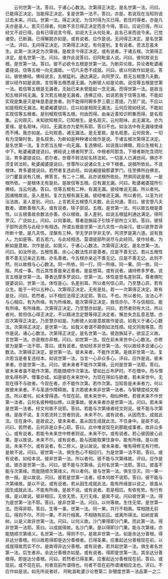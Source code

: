 <!-- { "loadSidebar": true } -->
　　云何世第一法。答曰。于诸心心数法。次第得正决定。是名世第一法。问曰。已能得正决定。当能得正决定。复是世第一法不。答曰。亦是。若说现在当知则说过去未来。问曰。世第一法。得正决定。为住时得为灭已得。若住时得者。亦是凡夫亦是圣人。若灭已得者。何故不言已得正决定而言今得。答曰。应说已得。所以经文不说已得。自有已得说言今得。如说大王从何处来。此名已来而说今来。已觉诸受。已断漏。已得解脱亦如是。或有说者。应作是说。无间得正决定。是名世第一法。评曰。无间得正决定。次第得正决定。有何差别。复有说者。苦法忍虽未生。此第一法决定为次第缘。是故言今得正决定。或有说者。于诸五根。次第得正决定。是名世第一法。问曰。谁作此说答曰。旧阿毗昙人说。问曰。彼何故说五根。是世第一法。答曰。彼不必欲令五根是世第一法。为断异论故。异论者毗婆阇婆提说。信等五根一向无漏故。一切凡夫悉不成就。问曰。彼以何故作如是说。答曰。彼依佛经。佛经说言。五根猛利。通达满足。向阿罗汉。若无五根堕凡夫数。彼以经作如是说故。言信等五根悉是无漏。为断彼人如是论故。说信等五根是世第一法。若信等五根是无漏者。无始已来未曾能起一念无漏。而得世第一法。是故当知五根非纯无漏。复次若五根是无漏者。违佛正经。如说若我于信等五根。不能如实观是集是灭是味是患是舍者。则不能得阿耨多罗三藐三菩提。乃至广说。不应以如是相观无漏法。毗婆阇婆提曰。应以如是相观无漏法。云何应观如经说。不能如实观信等五根者。是别相观信等五根。何由而得。由亲近善知识积集而得。是名观集。云何观灭。未知欲知根灭。已知根生。是名观灭。云何观味。此无漏法。亦为爱缘。是名观味。问曰。无漏法亦为爱所系耶。答曰不也。如汝法中有无漏缘使缘而不缚。我亦如是。云何观患。诸无漏法。是无爱故。是名观患。云何观舍。一切有为涅槃时舍。是名观舍。为断如是种种诸论故作是说。于诸五根次第得正决定。是名世第一法。复次若当五根一向无漏。复违佛经。如说我以佛眼。观众生根有上中下。毗婆阇婆提说曰。佛经说上根者阿罗汉。中根者阿那含。下根者斯陀含须陀洹。育多婆提说曰。若尔者。世尊不转法轮名转法轮。一切圣人已满世间。佛亦不须复转法轮。毗婆阇婆提说曰。世尊所以说诸众生上中下根者。说根所依处。不说根体。育多婆提说曰。若然者复违此经。如说阇提输那婆罗门。往至佛所白佛言。沙门瞿昙说有几根。佛答言。有二十二根。此亦说根所依处。然俱同说是根。一是根所依。一是根体无有是处。是故信等五根。应有漏无漏。问曰。毗婆阇婆提所引佛经。当云何通。答曰。信等五根有二种。有漏无漏。彼经唯说无漏。所以者何。因诸根故说。圣人差别。复次五根有漏无漏。彼经唯说无漏。所以者何。以圣为对治法故。圣人差别。问曰。上言若无五根堕凡夫数。此云何通。答曰。彼言堕凡夫数者。谓断善根凡夫。或有说者。犊子部说。五根。是世第一法。何以故五根是善性。以五根善故余数法亦善。亦以根故。圣人差别。如说五根猛利通达满足。得阿罗汉。广说如上。问曰。以何事故。尊者迦旃延子引犊子部所立义耶。答曰。彼犊子部所说而与此经少有相违。所谓五根是世第一法凡夫性一向染污。彼以欲界苦谛所断十使。是凡夫性。涅槃有三种。学无学非学非无学。阿须罗是第六道。说有我人。为如是等。若五若六。与此经相违。莫谓彼部所说尽与此经同。彼作经者。为断如是意故。次作是说。如我义。于诸心心数法。次第得正决定。是名世第一法。问曰。如汝所说。五根性善。余心心数法性非是善者。应是不善无记。若以五根性善不善无记亲近五根。亦名善者。今五根亦亲近不善无记。应是不善无记。此则不然。何以故根与心心数法。同一所依。同一行。同一所缘。同一果。同一依。同一报。共成一事。而云其性善是亲近善者。是妄想耳。或有说者。诵持修多罗者。说言五根是世第一法。尊者达摩多罗说曰。世第一法。体性是思名差别耳。尊者佛陀提婆说曰。世第一法。体性是心。名差别耳。所以者何信心异。乃至慧心异。若有众生。能于一时以五种心。次第得正决定。无有是处。若一一次第得正决定。斯有是处。问曰。若然者。以不相应法得正决定耶。答曰。不也。所以者何。汝法心不与心相应。有为所缘。有为所缘故。能次第得正决定。我信亦尔。不与信相应。能有所缘。有所缘故。次第得正决定。乃至慧亦如是。问曰。若然者则有大过。所以者何。若但信心得正决定。不以精进念定慧等得正决定者。懈怠失念乱意恶慧。亦应次第得正决定。乃至慧亦如是。为断彼人如是意故故作是说。如我义于诸心心数法。次第得正决定。是世第一法。如我义者谓不颠倒如法性顺。经文同我等意。而作是说。诸心心数法。次第得正决定。是名世第一法。彼迦旃延子。欲显正义故。言世第一法。亦是根亦非根。问曰。如世第一法。现在前未来世中心心数法。亦修彼为是第一法不耶。答曰。或有说者。依如经本非世第一法。何以故经本说诸心心数法。次第得正决定。是世第一法。彼未来者。不能作次第。是故非世第一法。复次若当是者复违经本。如说世第一法。当言一心非众多心。评曰。应作是说。彼未来者。亦是世第一法。问曰。彼未来者不能作次第缘。云何是世第一法耶。答曰。彼未来者虽不能作次第。而能随顺作次第法。譬如比丘布萨时。不在僧中。而与僧欲名得布萨。僧事亦成。如是彼在未来世中。为现在得如与欲者。若未来世中。无现在得不与欲者。今现在者。亦不能作次第。若作次第。当知皆是未来者力。何以故彼未来者。不与圣道作障碍故。复次若彼未来非世第一法者。与智犍度经文相违。所以者何。如未曾得道。今现在前。彼未来世中。相似种修。若彼未来不作世第一法者。云何名彼种相似修。以是事故。彼未来者亦是世第一法。问曰。若未来是世第一法者。经文何故不说耶。答曰。若能与次第缘者经文则说。彼不能与次第缘。是故不说。复次若流转三世者则说。未来不尔。或有说者。从因而生。成就此法。住在身中。是故说之。彼未来者。虽从因生成就此法。不住身中。是故不说。问曰。若然者。云何非是众多心耶。答曰。此中唯说现在刹那能成事者。故非众多心。或有说者。若能令未来世中修者则说。未来不尔。或有说者。若心彼因彼心此果。是以故说。未来不尔。或有说者。能与因能取果住身中。能有所缘。是以故说。未来不尔。或有说者。有二修义。是以故说。彼未来者。唯有得修无有行修。是故不说。问曰。彼世第一法。俱生色心不相应行。为是世第一法不耶。答曰。或有说者。如经本说。彼非世第一法。所以者何。彼不能与次第缘故。评曰。应作是说。彼亦是世第一法。问曰。彼不能与次第缘。云何名世第一法耶。答曰。彼虽不能与次第缘。而能随顺次第缘义。所以者何。彼与世第一法。俱生住灭。同一果一依一报。是以故说。问曰。彼若是世第一法者。经本何故不说耶。答曰。彼不能与次第缘故。是以不说。或有说者。若从因生成就此法。能有所缘是以说之。彼虽从因生成就此法。不能有所缘。是故不说。或有说者。若是相应。有依有势。有行有缘。是以故说。彼非相应。无依无势。无行无缘。是故不说。问曰彼世第一法。得为是世第一法不耶。答曰。彼非世第一法。问曰。以何等故。生住无常。是世第一法。而得非耶。答曰。生等一事。世第一法。同一果。共行不相离。常相随无前后。得则不尔。不同一果。不共行相离。不相随有前后。或离所得法。如树皮离树。以是义故非世第一法。问曰。以何义故。沙门果得即沙门果。而此第一法。得非世第一法耶。答曰。以成就得故。名沙门果。是以得即沙门果。能与次第缘。亦能随顺次第缘义。名世第一法。得则不尔。是故非世第一法。如是余达分善根。得非达分善根。何以故若得即是达分善根者。已得圣果。应重起达分善根现在前。以成就得故而实不尔。是故得非达分善根。或有说者。若共起世第一法。俱生者名世第一法。后生者非。余达分善根亦如是。或有说者。得即是世第一法。其余达分善根得。即是达分善根。问曰。若然者已得圣果。应重起达分善根现在前。答曰。或现前。或不现在前。何者现前所谓得也。何者不现在前所谓诸相应法也。评曰。不应作如是说。如先所说者好。
阿毗昙毗婆沙论卷第二
杂犍度世第一法品第一之二
